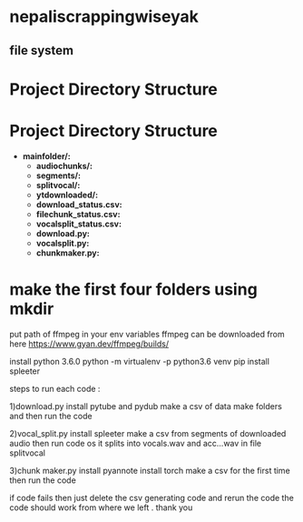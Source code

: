 
# nepaliscrappingwiseyak


## file system
# Project Directory Structure

# Project Directory Structure

- **mainfolder/:**
  - **audiochunks/:**
  - **segments/:**
  - **splitvocal/:**
  - **ytdownloaded/:**
  - **download_status.csv:**
  - **filechunk_status.csv:**
  - **vocalsplit_status.csv:**
  - **download.py:**
  - **vocalsplit.py:**
  - **chunkmaker.py:**
# make the first four folders using mkdir

put path of ffmpeg in your env variables
ffmpeg can be downloaded from here https://www.gyan.dev/ffmpeg/builds/

install python 3.6.0 
python -m virtualenv -p python3.6 venv
pip install spleeter


steps to run each code :

1)download.py
install pytube and pydub 
make a csv of data make folders and then run the code 

2)vocal_split.py
install spleeter 
make a csv from segments of downloaded audio 
then run code os it splits into vocals.wav and acc...wav in file splitvocal 

3)chunk maker.py
install pyannote 
install torch 
make a csv for the first time then run the code 


if code fails then just delete the csv generating code and rerun the code the code should work from where we left . thank you

